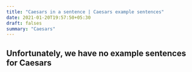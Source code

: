 ```yaml
---
title: "Caesars in a sentence | Caesars example sentences"
date: 2021-01-20T19:57:50+05:30
draft: falses
summary: "Caesars"
---
```

## Unfortunately, we have no example sentences for Caesars                 
